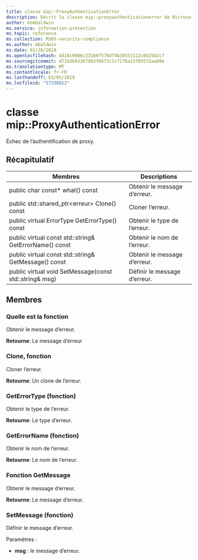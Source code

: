 ```yaml
---
title: classe mip::ProxyAuthenticationError
description: Décrit la classe mip::proxyauthenticationerror de Microsoft Information Protection (MIP) SDK.
author: msmbaldwin
ms.service: information-protection
ms.topic: reference
ms.collection: M365-security-compliance
ms.author: mbaldwin
ms.date: 01/28/2019
ms.openlocfilehash: dd18c9086c231b6f578df4b38553112c6b25b2cf
ms.sourcegitcommit: 471b3683367d93f0673c1cf276a15f83572aa80e
ms.translationtype: MT
ms.contentlocale: fr-FR
ms.lasthandoff: 03/05/2019
ms.locfileid: "57330812"
---
```

# <a name="class-mipproxyauthenticationerror"></a>classe mip::ProxyAuthenticationError 
Échec de l’authentification de proxy.
  
## <a name="summary"></a>Récapitulatif
 Membres                        | Descriptions                                
--------------------------------|---------------------------------------------
public char const* what() const  |  Obtenir le message d’erreur.
public std::shared_ptr\<erreur\> Clone() const  |  Cloner l’erreur.
public virtual ErrorType GetErrorType() const  |  Obtenir le type de l’erreur.
public virtual const std::string& GetErrorName() const  |  Obtenir le nom de l’erreur.
public virtual const std::string& GetMessage() const  |  Obtenir le message d’erreur.
public virtual void SetMessage(const std::string& msg)  |  Définir le message d’erreur.
  
## <a name="members"></a>Membres
  
### <a name="what-function"></a>Quelle est la fonction
Obtenir le message d’erreur.

  
**Retourne**: Le message d’erreur
  
### <a name="clone-function"></a>Clone, fonction
Cloner l’erreur.

  
**Retourne**: Un clone de l’erreur.
  
### <a name="geterrortype-function"></a>GetErrorType (fonction)
Obtenir le type de l’erreur.

  
**Retourne**: Le type d’erreur.
  
### <a name="geterrorname-function"></a>GetErrorName (fonction)
Obtenir le nom de l’erreur.

  
**Retourne**: Le nom de l’erreur.
  
### <a name="getmessage-function"></a>Fonction GetMessage
Obtenir le message d’erreur.

  
**Retourne**: Le message d’erreur.
  
### <a name="setmessage-function"></a>SetMessage (fonction)
Définir le message d’erreur.

Paramètres :  
* **msg** : le message d’erreur.

